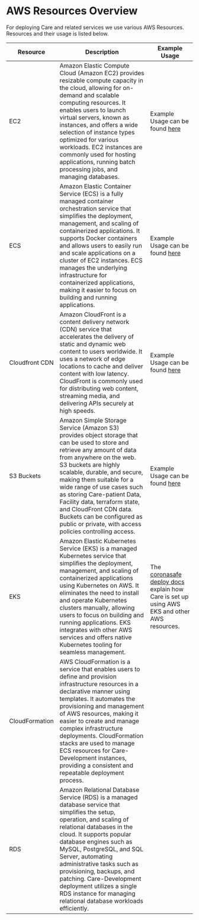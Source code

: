 # AWS Resources Overview

For deploying Care and related services we use various AWS Resources. Resources and their usage is listed below. 

| Resource           | Description                                                                                                                                                                                                                                                                                                                                                                                                                                            | Example Usage                                                                                                                                                                                                                                                         |
|--------------------|--------------------------------------------------------------------------------------------------------------------------------------------------------------------------------------------------------------------------------------------------------------------------------------------------------------------------------------------------------------------------------------------------------------------------------------------------------|-----------------------------------------------------------------------------------------------------------------------------------------------------------------------------------------------------------------------------------------------------------------------|
| EC2                | Amazon Elastic Compute Cloud (Amazon EC2) provides resizable compute capacity in the cloud, allowing for on-demand and scalable computing resources. It enables users to launch virtual servers, known as instances, and offers a wide selection of instance types optimized for various workloads. EC2 instances are commonly used for hosting applications, running batch processing jobs, and managing databases.                                                  | Example Usage can be found [here](./EC2)                                                                                                                                                                                                                               |
| ECS                | Amazon Elastic Container Service (ECS) is a fully managed container orchestration service that simplifies the deployment, management, and scaling of containerized applications. It supports Docker containers and allows users to easily run and scale applications on a cluster of EC2 instances. ECS manages the underlying infrastructure for containerized applications, making it easier to focus on building and running applications.  | Example Usage can be found [here](./ECS)                                                                                                                                                                                                                              |
| Cloudfront CDN     | Amazon CloudFront is a content delivery network (CDN) service that accelerates the delivery of static and dynamic web content to users worldwide. It uses a network of edge locations to cache and deliver content with low latency. CloudFront is commonly used for distributing web content, streaming media, and delivering APIs securely at high speeds.                                                          | Example Usage can be found [here](./Cloudfront)                                                                                                                                                                                                                       |
| S3 Buckets         | Amazon Simple Storage Service (Amazon S3) provides object storage that can be used to store and retrieve any amount of data from anywhere on the web. S3 buckets are highly scalable, durable, and secure, making them suitable for a wide range of use cases such as storing Care-patient Data, Facility data, terraform state, and CloudFront CDN data. Buckets can be configured as public or private, with access policies controlling access.                | Example Usage can be found [here](./S3)                                                                                                                                                                                                                                |
| EKS                | Amazon Elastic Kubernetes Service (EKS) is a managed Kubernetes service that simplifies the deployment, management, and scaling of containerized applications using Kubernetes on AWS. It eliminates the need to install and operate Kubernetes clusters manually, allowing users to focus on building and running applications. EKS integrates with other AWS services and offers native Kubernetes tooling for seamless management.            | The [coronasafe deploy docs](https://deploydocs.coronasafe.network/cloud-deployment-overview/aws) explain how Care is set up using AWS EKS and other AWS resources.                                                                                               |
| CloudFormation     | AWS CloudFormation is a service that enables users to define and provision infrastructure resources in a declarative manner using templates. It automates the provisioning and management of AWS resources, making it easier to create and manage complex infrastructure deployments. CloudFormation stacks are used to manage ECS resources for Care-Development instances, providing a consistent and repeatable deployment process. |                                                                                                                                                                                                                                                                       |
| RDS                | Amazon Relational Database Service (RDS) is a managed database service that simplifies the setup, operation, and scaling of relational databases in the cloud. It supports popular database engines such as MySQL, PostgreSQL, and SQL Server, automating administrative tasks such as provisioning, backups, and patching. Care-Development deployment utilizes a single RDS instance for managing relational database workloads efficiently.       | |
